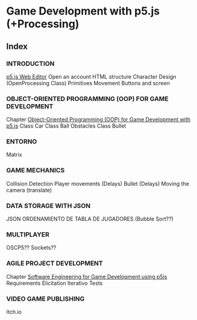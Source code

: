 # Game Development with p5.js (+Processing) 
## Index

### INTRODUCTION

  [p5.js Web Editor](https://editor.p5js.org/)
  Open an account
  HTML structure
  Character Design (OpenProcessing Class)
  Primitives Movement
  Buttons and screen
  
### OBJECT-ORIENTED PROGRAMMING (OOP) FOR GAME DEVELOPMENT
  
  Chapter [Object-Oriented Programming (OOP) for Game Development with p5.js](https://github.com/JuanOlaya/OOP-P5js) 
  Class Car
  Class Ball
  Obstacles
  Class Bullet
  
### ENTORNO
  Matrix
  
### GAME MECHANICS
  
  Collision Detection
  Player movements (Delays)
  Bullet (Delays)
  Moving the camera (translate)
  
### DATA STORAGE WITH JSON
  JSON
  ORDENAMIENTO DE TABLA DE JUGADORES (Bubble Sort??)
  
### MULTIPLAYER
  OSCP5??
  Sockets??
  
### AGILE PROJECT DEVELOPMENT
  Chapter [Software Engineering for Game Development using p5js](https://github.com/JuanOlaya/Software-Engineering) Requirements Elicitation
  Iterativo
  Tests
  
### VIDEO GAME PUBLISHING
  Itch.io
